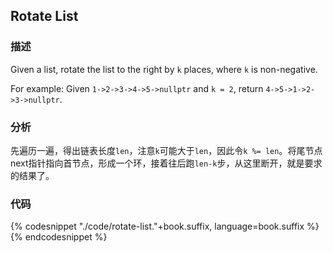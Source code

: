 ## Rotate List



### 描述

Given a list, rotate the list to the right by `k` places, where `k` is non-negative.

For example:
Given `1->2->3->4->5->nullptr` and `k = 2`, return `4->5->1->2->3->nullptr`.


### 分析

先遍历一遍，得出链表长度`len`，注意`k`可能大于`len`，因此令`k %= len`。将尾节点next指针指向首节点，形成一个环，接着往后跑`len-k`步，从这里断开，就是要求的结果了。


### 代码

{% codesnippet "./code/rotate-list."+book.suffix, language=book.suffix %}{% endcodesnippet %}
